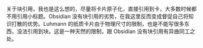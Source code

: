 关于块引用，我也是这么想的，尽量将卡片原子化，直接引用到卡，大多数时候都不用引用小标题。Obsidian 没有块引用的劣势，在我这里反而变成督促自己将知识打散的优势。Luhmann 的纸质卡片由于物理尺寸的限制，也是不能写很多东西，没法引用到块。这是一种天然的限制，跟 Obsidian 没有块引用有异曲同工之处。